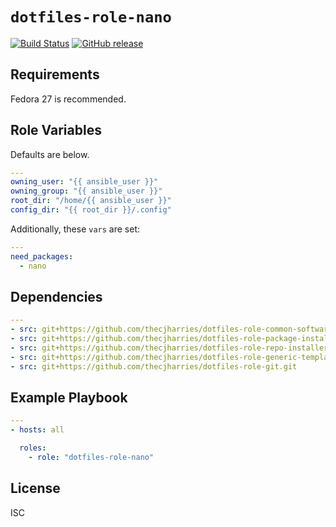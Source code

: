 # `dotfiles-role-nano`

[![Build Status](https://travis-ci.org/thecjharries/dotfiles-role-nano.svg?branch=master)](https://travis-ci.org/thecjharries/dotfiles-role-nano)
[![GitHub release](https://img.shields.io/github/release/thecjharries/dotfiles-role-nano.svg)](https://github.com/thecjharries/dotfiles-role-nano)

## Requirements

Fedora 27 is recommended.

## Role Variables

Defaults are below.

```yml
---
owning_user: "{{ ansible_user }}"
owning_group: "{{ ansible_user }}"
root_dir: "/home/{{ ansible_user }}"
config_dir: "{{ root_dir }}/.config"
```

Additionally, these `vars` are set:

```yml
---
need_packages:
  - nano
```

## Dependencies

```yml
---
- src: git+https://github.com/thecjharries/dotfiles-role-common-software.git
- src: git+https://github.com/thecjharries/dotfiles-role-package-installer.git
- src: git+https://github.com/thecjharries/dotfiles-role-repo-installer.git
- src: git+https://github.com/thecjharries/dotfiles-role-generic-template.git
- src: git+https://github.com/thecjharries/dotfiles-role-git.git
```

## Example Playbook

```yml
---
- hosts: all

  roles:
    - role: "dotfiles-role-nano"
```

## License

ISC
